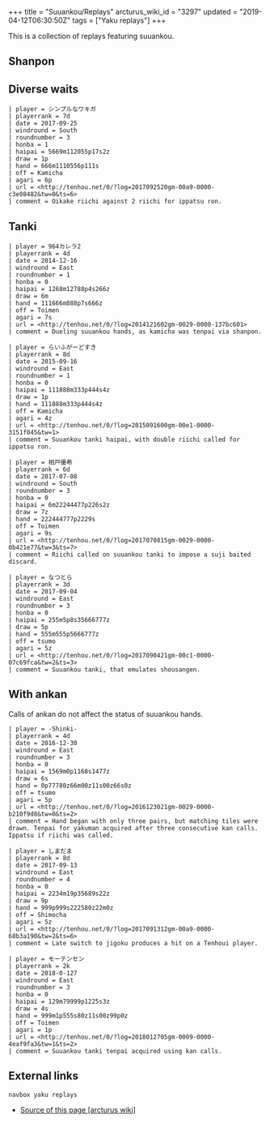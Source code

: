 +++
title = "Suuankou/Replays"
arcturus_wiki_id = "3297"
updated = "2019-04-12T06:30:50Z"
tags = ["Yaku replays"]
+++

This is a collection of replays featuring suuankou.

## Shanpon

## Diverse waits

```Replay/Tenhou.net|
| player = シンプルなワキガ
| playerrank = 7d
| date = 2017-09-25
| windround = South
| roundnumber = 3
| honba = 1
| haipai = 5669m112055p17s2z
| draw = 1p
| hand = 666m1110556p111s
| off = Kamicha
| agari = 6p
| url = <http://tenhou.net/0/?log=2017092520gm-00a9-0000-c3e08482&tw=0&ts=6>
| comment = Oikake riichi against 2 riichi for ippatsu ron.
```

## Tanki

```Replay/Tenhou.net|
| player = 964カレラ2
| playerrank = 4d
| date = 2014-12-16
| windround = East
| roundnumber = 1
| honba = 0
| haipai = 1268m12788p4s266z
| draw = 6m
| hand = 111666m888p7s666z
| off = Toimen
| agari = 7s
| url = <http://tenhou.net/0/?log=2014121602gm-0029-0000-137bc601>
| comment = Dueling suuankou hands, as kamicha was tenpai via shanpon.
```

```Replay/Tenhou.net|
| player = らいふがーどすき
| playerrank = 8d
| date = 2015-09-16
| windround = East
| roundnumber = 1
| honba = 0
| haipai = 111888m333p444s4z
| draw = 1p
| hand = 111888m333p444s4z
| off = Kamicha
| agari = 4z
| url = <http://tenhou.net/0/?log=2015091600gm-00e1-0000-3151f045&tw=1>
| comment = Suuankou tanki haipai, with double riichi called for ippatsu ron.
```

```Replay/Tenhou.net|
| player = 相戸優希
| playerrank = 6d
| date = 2017-07-08
| windround = South
| roundnumber = 3
| honba = 0
| haipai = 6m22244477p226s2z
| draw = 7z
| hand = 222444777p2229s
| off = Toimen
| agari = 9s
| url = <http://tenhou.net/0/?log=2017070815gm-0029-0000-0b421e77&tw=3&ts=7>
| comment = Riichi called on suuankou tanki to impose a suji baited discard.
```

```Replay/Tenhou.net|
| player = なつとら
| playerrank = 3d
| date = 2017-09-04
| windround = East
| roundnumber = 3
| honba = 0
| haipai = 255m5p8s35666777z
| draw = 5p
| hand = 555m555p5666777z
| off = tsumo
| agari = 5z
| url = <http://tenhou.net/0/?log=2017090421gm-00c1-0000-07c69fca&tw=2&ts=3>
| comment = Suuankou tanki, that emulates shousangen.
```

## With ankan

Calls of ankan do not affect the status of suuankou hands.

```Replay/Tenhou.net|
| player = -Shinki-
| playerrank = 4d
| date = 2016-12-30
| windround = East
| roundnumber = 3
| honba = 0
| haipai = 1569m0p1168s1477z
| draw = 6s
| hand = 0p77780z66m00z11s00z66s0z
| off = tsumo
| agari = 5p
| url = <http://tenhou.net/0/?log=2016123021gm-0029-0000-b210f9d8&tw=0&ts=2>
| comment = Hand began with only three pairs, but matching tiles were drawn. Tenpai for yakuman acquired after three consecutive kan calls. Ippatsu if riichi was called.
```

```Replay/Tenhou.net|
| player = しまだま
| playerrank = 8d
| date = 2017-09-13
| windround = East
| roundnumber = 4
| honba = 0
| haipai = 2234m19p35689s22z
| draw = 9p
| hand = 999p999s222580z22m0z
| off = Shimocha
| agari = 5z
| url = <http://tenhou.net/0/?log=2017091312gm-00a9-0000-68b3a190&tw=2&ts=6>
| comment = Late switch to jigoku produces a hit on a Tenhoui player.
```

```Replay/Tenhou.net|
| player = モーテンセン
| playerrank = 2k
| date = 2018-0-127
| windround = East
| roundnumber = 3
| honba = 0
| haipai = 129m79999p1225s3z
| draw = 4s
| hand = 999m1p555s80z11s00z99p0z
| off = Toimen
| agari = 1p
| url = <http://tenhou.net/0/?log=2018012705gm-0009-0000-4eaf9fa3&tw=1&ts=2>
| comment = Suuankou tanki tenpai acquired using kan calls.
```

## External links

`navbox yaku replays`

- [Source of this page [arcturus wiki]](http://arcturus.su/wiki/Suuankou/Replays)
